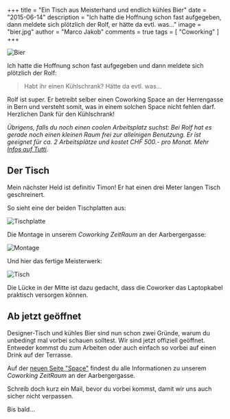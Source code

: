 +++
title = "Ein Tisch aus Meisterhand und endlich kühles Bier"
date = "2015-06-14"
description = "Ich hatte die Hoffnung schon fast aufgegeben, dann meldete sich plötzlich der Rolf, er hätte da evtl. was..."
image = "bier.jpg"
author = "Marco Jakob"
comments = true
tags = [ "Coworking" ]
+++

![Bier](/assets/blog/15-06-14-endlich-kuehles-bier/bier.jpg)

Ich hatte die Hoffnung schon fast aufgegeben und dann meldete sich plötzlich der Rolf:

> Habt ihr einen Kühlschrank? Hätte da evtl. was...

Rolf ist super. Er betreibt selber einen Coworking Space an der Herrengasse in Bern und versteht somit, was in einem solchen Space nicht fehlen darf. Herzlichen Dank für den Kühlschrank!

*Übrigens, falls du noch einen coolen Arbeitsplatz suchst: Bei Rolf hat es gerade noch einen kleinen Raum frei zur alleinigen Benutzung. Er ist geeignet für ca. 2 Arbeitsplätze und kostet CHF 500.- pro Monat. Mehr [Infos auf Tutti](http://www.tutti.ch/bern/bern/immobilien/gewerbeobjekte/mietangebote/raum-in-altstadt-bern-naehe-zytglogge_6453691.htm).*


## Der Tisch

Mein nächster Held ist definitiv Timon! Er hat einen drei Meter langen Tisch geschreinert.

So sieht eine der beiden Tischplatten aus:

![Tischplatte](/assets/blog/15-06-14-endlich-kuehles-bier/tischplatte.jpg)

Die Montage in unserem *Coworking ZeitRaum* an der Aarbergergasse:

![Montage](/assets/blog/15-06-14-endlich-kuehles-bier/tisch-montage.jpg)

Und hier das fertige Meisterwerk:

![Tisch](/assets/blog/15-06-14-endlich-kuehles-bier/tisch.jpg)

Die Lücke in der Mitte ist dazu gedacht, dass die Coworker das Laptopkabel praktisch versorgen können. 


## Ab jetzt geöffnet

Designer-Tisch und kühles Bier sind nun schon zwei Gründe, warum du unbedingt mal vorbei schauen solltest. Wir sind jetzt offiziell geöffnet. Entweder kommst du zum Arbeiten oder auch einfach so vorbei auf einen Drink auf der Terrasse.

Auf der [neuen Seite "Space"](/space/) findest du alle Informationen zu unserem *Coworking ZeitRaum* an der Aarbergergasse.

Schreib doch kurz ein Mail, bevor du vorbei kommst, damit wir uns auch sicher nicht verpassen.

<i class="fa fa-beer"></i> Bis bald...


